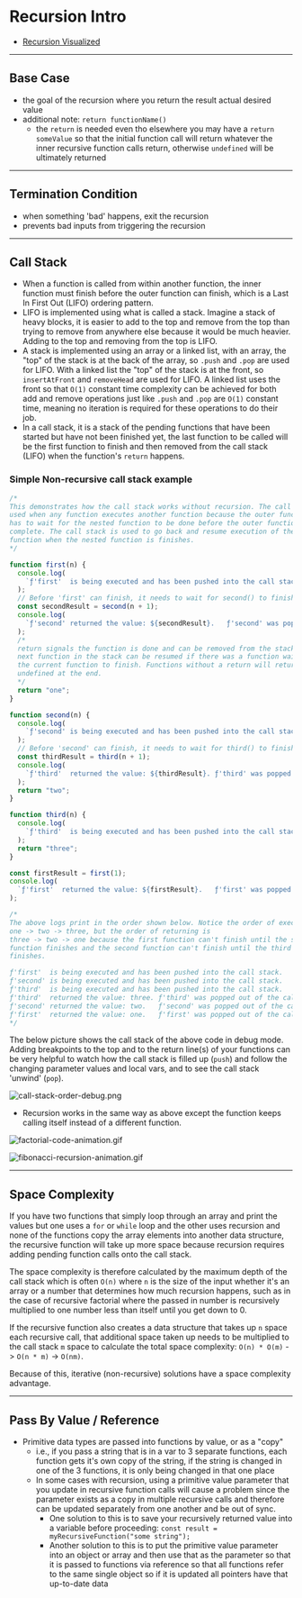 # Recursion Intro

- [Recursion Visualized](https://visualgo.net/bn/recursion)

---

## Base Case

- the goal of the recursion where you return the result actual desired value
- additional note: `return functionName()`
  - the `return` is needed even tho elsewhere you may have a `return someValue` so that the initial function call will return whatever the inner recursive function calls return, otherwise `undefined` will be ultimately returned

---

## Termination Condition

- when something 'bad' happens, exit the recursion
- prevents bad inputs from triggering the recursion

---

## Call Stack

- When a function is called from within another function, the inner function must finish before the outer function can finish, which is a Last In First Out (LIFO) ordering pattern.
- LIFO is implemented using what is called a stack. Imagine a stack of heavy blocks, it is easier to add to the top and remove from the top than trying to remove from anywhere else because it would be much heavier. Adding to the top and removing from the top is LIFO.
- A stack is implemented using an array or a linked list, with an array, the "top" of the stack is at the back of the array, so `.push` and `.pop` are used for LIFO. With a linked list the "top" of the stack is at the front, so `insertAtFront` and `removeHead` are used for LIFO. A linked list uses the front so that `O(1)` constant time complexity can be achieved for both add and remove operations just like `.push` and `.pop` are `O(1)` constant time, meaning no iteration is required for these operations to do their job.
- In a call stack, it is a stack of the pending functions that have been started but have not been finished yet, the last function to be called will be the first function to finish and then removed from the call stack (LIFO) when the function's `return` happens.

### Simple Non-recursive call stack example

```js
/* 
This demonstrates how the call stack works without recursion. The call stack is
used when any function executes another function because the outer function
has to wait for the nested function to be done before the outer function can
complete. The call stack is used to go back and resume execution of the outer
function when the nested function is finishes.
*/

function first(n) {
  console.log(
    `ƒ'first'  is being executed and has been pushed into the call stack.`
  );
  // Before 'first' can finish, it needs to wait for second() to finish.
  const secondResult = second(n + 1);
  console.log(
    `ƒ'second' returned the value: ${secondResult}.   ƒ'second' was popped out of the call stack.`
  );
  /* 
  return signals the function is done and can be removed from the stack so the
  next function in the stack can be resumed if there was a function waiting for
  the current function to finish. Functions without a return will return
  undefined at the end.
  */
  return "one";
}

function second(n) {
  console.log(
    `ƒ'second' is being executed and has been pushed into the call stack.`
  );
  // Before 'second' can finish, it needs to wait for third() to finish.
  const thirdResult = third(n + 1);
  console.log(
    `ƒ'third'  returned the value: ${thirdResult}. ƒ'third' was popped out of the call stack.`
  );
  return "two";
}

function third(n) {
  console.log(
    `ƒ'third'  is being executed and has been pushed into the call stack.`
  );
  return "three";
}

const firstResult = first(1);
console.log(
  `ƒ'first'  returned the value: ${firstResult}.   ƒ'first' was popped out of the call stack.`
);

/* 
The above logs print in the order shown below. Notice the order of execution is
one -> two -> three, but the order of returning is
three -> two -> one because the first function can't finish until the second
function finishes and the second function can't finish until the third function
finishes.

ƒ'first'  is being executed and has been pushed into the call stack.
ƒ'second' is being executed and has been pushed into the call stack.
ƒ'third'  is being executed and has been pushed into the call stack.
ƒ'third'  returned the value: three. ƒ'third' was popped out of the call stack.
ƒ'second' returned the value: two.   ƒ'second' was popped out of the call stack.
ƒ'first'  returned the value: one.   ƒ'first' was popped out of the call stack.
*/
```

The below picture shows the call stack of the above code in debug mode. Adding breakpoints to the top and to the return line(s) of your functions can be very helpful to watch how the call stack is filled up (`push`) and follow the changing parameter values and local vars, and to see the call stack 'unwind' (`pop`).

![call-stack-order-debug.png](./call-stack-order-debug.png)

- Recursion works in the same way as above except the function keeps calling itself instead of a different function.

![factorial-code-animation.gif](./factorial-code-animation.gif)

![fibonacci-recursion-animation.gif](./fibonacci-recursion-animation.gif)

---

## Space Complexity

If you have two functions that simply loop through an array and print the values but one uses a `for` or `while` loop and the other uses recursion and none of the functions copy the array elements into another data structure, the recursive function will take up more space because recursion requires adding pending function calls onto the call stack.

The space complexity is therefore calculated by the maximum depth of the call stack which is often `O(n)` where `n` is the size of the input whether it's an array or a number that determines how much recursion happens, such as in the case of recursive factorial where the passed in number is recursively multiplied to one number less than itself until you get down to 0.

If the recursive function also creates a data structure that takes up `n` space each recursive call, that additional space taken up needs to be multiplied to the call stack `m` space to calculate the total space complexity: `O(n) * O(m)` -> `O(n * m)` -> `O(nm)`.

Because of this, iterative (non-recursive) solutions have a space complexity advantage.

---

## Pass By Value / Reference

- Primitive data types are passed into functions by value, or as a "copy"
  - i.e., if you pass a string that is in a var to 3 separate functions, each function gets it's own copy of the string, if the string is changed in one of the 3 functions, it is only being changed in that one place
  - In some cases with recursion, using a primitive value parameter that you update in recursive function calls will cause a problem since the parameter exists as a copy in multiple recursive calls and therefore can be updated separately from one another and be out of sync.
    - One solution to this is to save your recursively returned value into a variable before proceeding: `const result = myRecursiveFunction("some string");`
    - Another solution to this is to put the primitive value parameter into an object or array and then use that as the parameter so that it is passed to functions via reference so that all functions refer to the same single object so if it is updated all pointers have that up-to-date data
